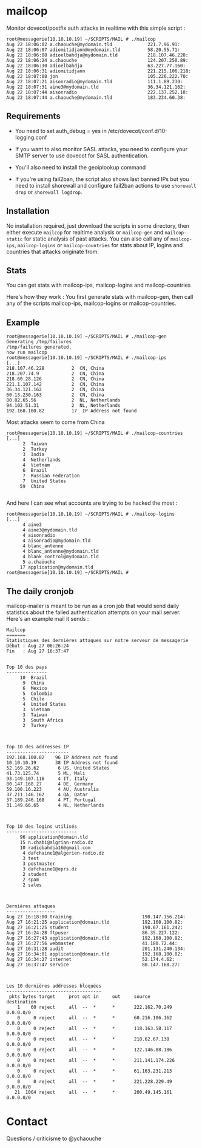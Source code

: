 # mailcop

 Monitor dovecot/postfix auth attacks in realtime with this simple script :
```
root@messagerie[10.10.10.19] ~/SCRIPTS/MAIL # ./mailcop
Aug 22 18:06:02 a.chaouche@mydomain.tld             221.7.96.91:
Aug 22 18:06:07 adiomitidjann@mydomain.tld          58.20.55.71:
Aug 22 18:06:08 adioelbahdja@mydomain.tld           218.107.46.228:
Aug 22 18:06:24 a.chaouche                          124.207.250.89:
Aug 22 18:06:30 adioelbahdja                        63.227.77.160:
Aug 22 18:06:31 adiomitidjann                       221.215.106.218:
Aug 22 18:07:08 jon                                 105.226.222.70:
Aug 22 18:07:21 aisonradio@mydomain.tld             111.1.89.230:
Aug 22 18:07:31 aine3@mydomain.tld                  36.34.121.162:
Aug 22 18:07:44 aisonradio                          222.137.252.18:
Aug 22 18:07:44 a.chaouche@mydomain.tld             183.234.60.38:   
```
## Requirements
 * You need to set auth_debug = yes in /etc/dovecot/conf.d/10-logging.conf

 * If you want to also monitor SASL attacks, you need to configure your SMTP server to use dovecot for SASL authentication.

 * You'll also need to install the geoiplookup command
 
 * If you're using fail2ban, the script also shows last banned IPs but you need to install shorewall and configure fail2ban actions to use `shorewall drop` or `shorewall logdrop`.

## Installation
No installation required, just download the scripts in some directory, then either execute `mailcop` for realtime analysis or `mailcop-gen` and `mailcop-static` for static analysis of past attacks. You can also call any of `mailcop-ips`, `mailcop-logins` or `mailcop-countries` for stats about IP, logins and countries that attacks originate from. 

## Stats

You can get stats with mailcop-ips, mailcop-logins and mailcop-countries

Here's how they work : You first generate stats with mailcop-gen, then call any of the scripts mailcop-ips, mailcop-logins or mailcop-countries.

## Example
```
root@messagerie[10.10.10.19] ~/SCRIPTS/MAIL # ./mailcop-gen
Generating /tmp/failures
/tmp/failures generated.
now run mailcop
root@messagerie[10.10.10.19] ~/SCRIPTS/MAIL # ./mailcop-ips 
[...]
218.107.46.228          2  CN, China
218.207.74.9            2  CN, China
218.60.28.126           2  CN, China
221.1.107.142           2  CN, China
36.34.121.162           2  CN, China
60.13.230.163           2  CN, China
80.82.65.56             2  NL, Netherlands
94.102.51.31            2  NL, Netherlands
192.168.100.82          17  IP Address not found
```
Most attacks seem to come from China
```
root@messagerie[10.10.10.19] ~/SCRIPTS/MAIL # ./mailcop-countries 
[...]
      2  Taiwan
      2  Turkey
      3  India
      4  Netherlands
      4  Vietnam
      6  Brazil
      7  Russian Federation
      7  United States
     59  China
     
```
And here I can see what accounts are trying to be hacked the most :
```
root@messagerie[10.10.10.19] ~/SCRIPTS/MAIL # ./mailcop-logins 
[...]
      4 aine3
      4 aine3@mydomain.tld
      4 aisonradio
      4 aisonradio@mydomain.tld
      4 blanc_antenne
      4 blanc_antenne@mydomain.tld
      4 blank_control@mydomain.tld
      5 a.chaouche
     17 application@mydomain.tld
root@messagerie[10.10.10.19] ~/SCRIPTS/MAIL # 
```

## The daily cronjob

mailcop-mailer is meant to be run as a cron job that would send daily statistics about the failed authentication attempts on your mail server. Here's an example mail it sends : 

```
Mailcop
=======
Statistiques des dernières attaques sur notre serveur de messagerie
Début : Aug 27 06:26:24
Fin   : Aug 27 16:37:47


Top 10 des pays
---------------
     10  Brazil
      9  China
      6  Mexico
      5  Colombia
      5  Chile
      4  United States
      3  Vietnam
      3  Taiwan
      3  South Africa
      2  Turkey



Top 10 des addresses IP
-----------------------
192.168.100.82    96 IP Address not found
10.10.10.19       38 IP Address not found
52.169.26.62       6 US, United States
41.73.125.74       5 ML, Mali  
93.149.107.116     4 IT, Italy  
80.147.168.27      4 DE, Germany  
59.100.16.223      4 AU, Australia  
37.211.146.162     4 QA, Qatar  
37.189.246.168     4 PT, Portugal  
31.149.66.65       4 NL, Netherlands  



Top 10 des logins utilisés
--------------------------
     96 application@domain.tld
     15 n.chabi@algrian-radio.dz
     10 radiobahdja16@gmail.com
      4 dafchaine1@algerien-radio.dz
      3 test
      3 postmaster
      3 dafchaine1@eprs.dz
      2 student
      2 spam
      2 sales



Dernières attaques
------------------
Aug 27 16:18:00 training                          190.147.156.214:
Aug 27 16:21:25 application@domain.tld            192.168.100.82:
Aug 27 16:21:25 student                           190.67.161.242:
Aug 27 16:24:28 ftpuser                           86.35.227.122:
Aug 27 16:27:43 application@domain.tld            192.168.100.82:
Aug 27 16:27:56 webmaster                         41.180.72.44:
Aug 27 16:31:28 audit                             201.131.240.134:
Aug 27 16:34:01 application@domain.tld            192.168.100.82:
Aug 27 16:34:27 internet                          52.174.4.62:
Aug 27 16:37:47 service                           80.147.168.27:



Les 10 dernières addresses bloquées
-----------------------------------
 pkts bytes target     prot opt in     out     source               destination         
    1    60 reject     all  --  *      *       222.162.70.249       0.0.0.0/0           
    0     0 reject     all  --  *      *       60.216.106.162       0.0.0.0/0           
    0     0 reject     all  --  *      *       118.163.58.117       0.0.0.0/0           
    0     0 reject     all  --  *      *       218.62.67.138        0.0.0.0/0           
    0     0 reject     all  --  *      *       122.146.88.186       0.0.0.0/0           
    0     0 reject     all  --  *      *       211.141.174.226      0.0.0.0/0           
    0     0 reject     all  --  *      *       61.163.231.213       0.0.0.0/0           
    0     0 reject     all  --  *      *       221.228.229.49       0.0.0.0/0           
   21  1064 reject     all  --  *      *       200.49.145.161       0.0.0.0/0           

```

# Contact

Questions / criticisme to @ychaouche
